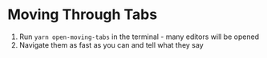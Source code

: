 # Moving Through Tabs

1. Run `yarn open-moving-tabs` in the terminal - many editors will be opened
2. Navigate them as fast as you can and tell what they say
